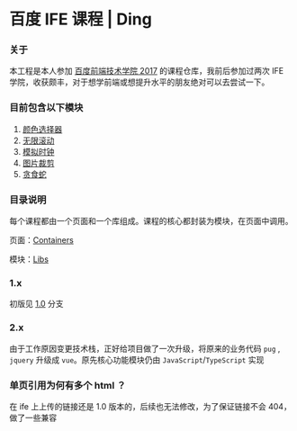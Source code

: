 # 百度 IFE 课程 | Ding

### 关于

本工程是本人参加 [百度前端技术学院 2017](http://ife.baidu.com) 的课程仓库，我前后参加过两次 IFE 学院，收获颇丰，对于想学前端或想提升水平的朋友绝对可以去尝试一下。

### 目前包含以下模块

1.  [颜色选择器](https://ding-js.github.io/ife/public/dist/colorpicker.html)
2.  [无限滚动](https://ding-js.github.io/ife/public/dist/infinite-scroll.html)
3.  [模拟时钟](https://ding-js.github.io/ife/public/dist/clock.html)
4.  [图片裁剪](https://ding-js.github.io/ife/public/dist/cropper.html)
5.  [贪食蛇](https://ding-js.github.io/ife/public/dist/snake.html)

### 目录说明

每个课程都由一个页面和一个库组成。课程的核心都封装为模块，在页面中调用。

页面：[Containers](https://github.com/ding-js/ife/tree/master/src/containers)

模块：[Libs](https://github.com/ding-js/ife/tree/master/src/libs)

### 1.x

初版见 [1.0](https://github.com/ding-js/ife/tree/1.0) 分支

### 2.x

由于工作原因变更技术栈，正好给项目做了一次升级，将原来的业务代码 `pug` , `jquery` 升级成 `vue`。原先核心功能模块仍由 `JavaScript`/`TypeScript` 实现

### 单页引用为何有多个 html ？

在 ife 上上传的链接还是 1.0 版本的，后续也无法修改，为了保证链接不会 404，做了一些兼容
